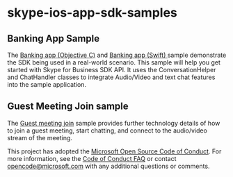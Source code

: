 # skype-ios-app-sdk-samples

## Banking App Sample
The [Banking app (Objective C)](https://github.com/OfficeDev/skype-ios-app-sdk-samples/tree/master/BankingAppObjectiveC) and 
[Banking app (Swift) ](https://github.com/OfficeDev/skype-ios-app-sdk-samples/tree/master/BankingAppSwift)sample demonstrate the SDK being used in a real-world scenario. 
This sample will help you get started with Skype for Business SDK API. It uses the ConversationHelper and ChatHandler classes to integrate 
  Audio/Video and text chat features into the sample application.
## Guest Meeting Join sample
The [Guest meeting join](https://github.com/OfficeDev/skype-ios-app-sdk-samples/tree/master/GuestMeetingJoin) sample provides further technology details of how to join a guest meeting, start chatting, and connect to the audio/video stream of the meeting.


This project has adopted the [Microsoft Open Source Code of Conduct](https://opensource.microsoft.com/codeofconduct/). For more information, see the [Code of Conduct FAQ](https://opensource.microsoft.com/codeofconduct/faq/) or contact [opencode@microsoft.com](mailto:opencode@microsoft.com) with any additional questions or comments.
